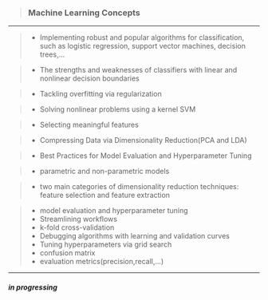 > ### Machine Learning Concepts
---------------
> 
 > - Implementing robust and popular algorithms for classification, such as logistic regression, support vector machines, decision trees,...

 > - The strengths and weaknesses of classifiers with linear and nonlinear decision boundaries

 > - Tackling overfitting via regularization

 > - Solving nonlinear problems using a kernel SVM

 > - Selecting meaningful features

 > - Compressing Data via Dimensionality Reduction(PCA and LDA)

 > - Best Practices for Model Evaluation and Hyperparameter Tuning

 > - parametric and non-parametric models
  
 > - two main categories of dimensionality reduction techniques: feature selection and feature extraction

 > - model evaluation and hyperparameter tuning
   > - Streamlining workflows
   > - k-fold cross-validation
   > - Debugging algorithms with learning and validation curves
   > - Tuning hyperparameters via grid search
   > - confusion matrix
   > - evaluation metrics(precision,recall,...)




------  
##### in progressing
